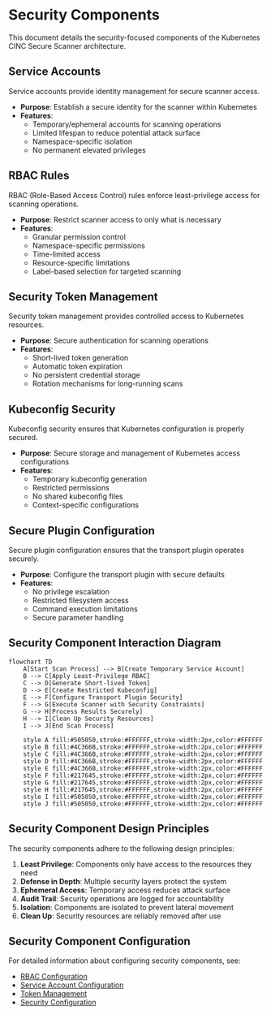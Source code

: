 # Security Components

This document details the security-focused components of the Kubernetes CINC Secure Scanner architecture.

## Service Accounts

Service accounts provide identity management for secure scanner access.

- **Purpose**: Establish a secure identity for the scanner within Kubernetes
- **Features**:
    - Temporary/ephemeral accounts for scanning operations
    - Limited lifespan to reduce potential attack surface
    - Namespace-specific isolation
    - No permanent elevated privileges

## RBAC Rules

RBAC (Role-Based Access Control) rules enforce least-privilege access for scanning operations.

- **Purpose**: Restrict scanner access to only what is necessary
- **Features**:
    - Granular permission control
    - Namespace-specific permissions
    - Time-limited access
    - Resource-specific limitations
    - Label-based selection for targeted scanning

## Security Token Management

Security token management provides controlled access to Kubernetes resources.

- **Purpose**: Secure authentication for scanning operations
- **Features**:
    - Short-lived token generation
    - Automatic token expiration
    - No persistent credential storage
    - Rotation mechanisms for long-running scans

## Kubeconfig Security

Kubeconfig security ensures that Kubernetes configuration is properly secured.

- **Purpose**: Secure storage and management of Kubernetes access configurations
- **Features**:
    - Temporary kubeconfig generation
    - Restricted permissions
    - No shared kubeconfig files
    - Context-specific configurations

## Secure Plugin Configuration

Secure plugin configuration ensures that the transport plugin operates securely.

- **Purpose**: Configure the transport plugin with secure defaults
- **Features**:
    - No privilege escalation
    - Restricted filesystem access
    - Command execution limitations
    - Secure parameter handling

## Security Component Interaction Diagram

```mermaid
flowchart TD
    A[Start Scan Process] --> B[Create Temporary Service Account]
    B --> C[Apply Least-Privilege RBAC]
    C --> D[Generate Short-lived Token]
    D --> E[Create Restricted Kubeconfig]
    E --> F[Configure Transport Plugin Security]
    F --> G[Execute Scanner with Security Constraints]
    G --> H[Process Results Securely]
    H --> I[Clean Up Security Resources]
    I --> J[End Scan Process]
    
    style A fill:#505050,stroke:#FFFFFF,stroke-width:2px,color:#FFFFFF
    style B fill:#4C366B,stroke:#FFFFFF,stroke-width:2px,color:#FFFFFF
    style C fill:#4C366B,stroke:#FFFFFF,stroke-width:2px,color:#FFFFFF
    style D fill:#4C366B,stroke:#FFFFFF,stroke-width:2px,color:#FFFFFF
    style E fill:#4C366B,stroke:#FFFFFF,stroke-width:2px,color:#FFFFFF
    style F fill:#217645,stroke:#FFFFFF,stroke-width:2px,color:#FFFFFF
    style G fill:#217645,stroke:#FFFFFF,stroke-width:2px,color:#FFFFFF
    style H fill:#217645,stroke:#FFFFFF,stroke-width:2px,color:#FFFFFF
    style I fill:#505050,stroke:#FFFFFF,stroke-width:2px,color:#FFFFFF
    style J fill:#505050,stroke:#FFFFFF,stroke-width:2px,color:#FFFFFF
```

## Security Component Design Principles

The security components adhere to the following design principles:

1. **Least Privilege**: Components only have access to the resources they need
2. **Defense in Depth**: Multiple security layers protect the system
3. **Ephemeral Access**: Temporary access reduces attack surface
4. **Audit Trail**: Security operations are logged for accountability
5. **Isolation**: Components are isolated to prevent lateral movement
6. **Clean Up**: Security resources are reliably removed after use

## Security Component Configuration

For detailed information about configuring security components, see:

- [RBAC Configuration](../../rbac/index.md)
- [Service Account Configuration](../../service-accounts/index.md)
- [Token Management](../../tokens/index.md)
- [Security Configuration](../../configuration/security/index.md)
